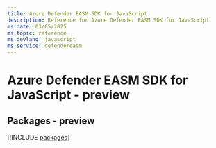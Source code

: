 ```yaml
---
title: Azure Defender EASM SDK for JavaScript
description: Reference for Azure Defender EASM SDK for JavaScript
ms.date: 03/05/2025
ms.topic: reference
ms.devlang: javascript
ms.service: defendereasm
---
```

# Azure Defender EASM SDK for JavaScript - preview
## Packages - preview
[!INCLUDE [packages](defender-easm-index.md)]